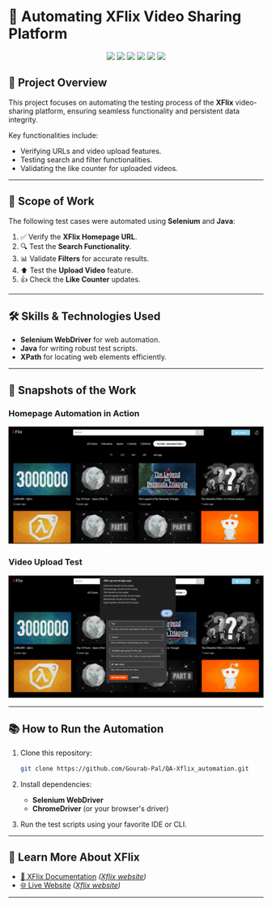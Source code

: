 # 🎥 **Automating XFlix Video Sharing Platform**  

<p align="center">
  <img src="https://img.shields.io/badge/Selenium-Tools-blue?style=for-the-badge&logo=selenium&logoColor=white">
  <img src="https://img.shields.io/badge/Java-Programming-orange?style=for-the-badge&logo=java&logoColor=white">
  <img src="https://img.shields.io/badge/Xpath-Selectors-purple?style=for-the-badge">
  <img src="https://img.shields.io/badge/Selenium_Waits-Timeouts-green?style=for-the-badge&logo=selenium">
  <img src="https://img.shields.io/badge/Window_Handling-Selenium-orange?style=for-the-badge&logo=selenium">
  <img src="https://img.shields.io/badge/Alert_Handling-Automation-red?style=for-the-badge&logo=selenium">
</p>

## 🌟 **Project Overview**  
This project focuses on automating the testing process of the **XFlix** video-sharing platform, ensuring seamless functionality and persistent data integrity.  

Key functionalities include:  
- Verifying URLs and video upload features.  
- Testing search and filter functionalities.  
- Validating the like counter for uploaded videos.  

---

## 🚀 **Scope of Work**  
The following test cases were automated using **Selenium** and **Java**:  
1. ✅ Verify the **XFlix Homepage URL**.  
2. 🔍 Test the **Search Functionality**.  
3. 📊 Validate **Filters** for accurate results.  
4. ⬆️ Test the **Upload Video** feature.  
5. 👍 Check the **Like Counter** updates.  

---

## 🛠️ **Skills & Technologies Used**  
- **Selenium WebDriver** for web automation.  
- **Java** for writing robust test scripts.  
- **XPath** for locating web elements efficiently.  

---

## 📸 **Snapshots of the Work**  
### **Homepage Automation in Action**  
![Image1](xflix_homepage.png)  

### **Video Upload Test**  
![Image2](xflix_upload_alert.png)  

---

## 📚 **How to Run the Automation**  
1. Clone this repository:  
   ```bash
   git clone https://github.com/Gourab-Pal/QA-Xflix_automation.git
2. Install dependencies:  
    - **Selenium WebDriver**  
    - **ChromeDriver** (or your browser's driver)  

3. Run the test scripts using your favorite IDE or CLI.  

---

## 📜 **Learn More About XFlix**  

- [📘 XFlix Documentation](#) _([Xflix website](https://xflix-qa.vercel.app/))_  
- [🌐 Live Website](#) _([Xflix website](https://xflix-qa.vercel.app/))_  

---




